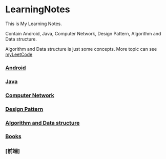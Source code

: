 # LearningNotes
This is My Learning Notes.  

Contain Android, Java, Computer Network, Design Pattern, Algorithm and Data structure.  

Algorithm and Data structure is just some concepts. More topic can see [myLeetCode](https://github.com/whyalwaysmea/myLeetCode)

### [Android](https://github.com/whyalwaysmea/LearningNotes/blob/master/Android/Android.md)

### [Java](https://github.com/whyalwaysmea/LearningNotes/blob/master/Java/Java.md)

### [Computer Network](https://github.com/whyalwaysmea/LearningNotes/blob/master/http/%E8%AE%A1%E7%AE%97%E6%9C%BA%E7%BD%91%E7%BB%9C.md)

### [Design Pattern](https://github.com/whyalwaysmea/LearningNotes/blob/master/Design%20pattern/Desing%20pattern.md)

### [Algorithm and Data structure](https://github.com/whyalwaysmea/LearningNotes/blob/master/%E7%AE%97%E6%B3%95/%E7%AE%97%E6%B3%95.md)

### [Books](http://siberiawolf.com/free_programming/index.html)

### [前端]